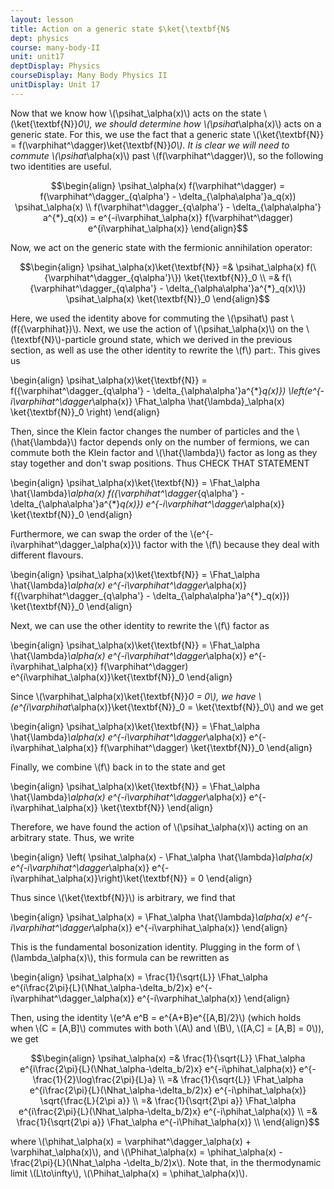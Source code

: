```yaml
---
layout: lesson
title: Action on a generic state $\ket{\textbf{N$ 
dept: physics
course: many-body-II
unit: unit17
deptDisplay: Physics
courseDisplay: Many Body Physics II
unitDisplay: Unit 17
---
```

Now that we know how \\(\psihat_\alpha(x)\\) acts on the state \\(\ket{\textbf{N}}_0\\), we should determine how \\(\psihat_\alpha(x)\\) acts on a generic state. For this, we use the fact that a generic state \\(\ket{\textbf{N}} = f(\varphihat^\dagger)\ket{\textbf{N}}_0\\). It is clear we will need to commute \\(\psihat_\alpha(x)\\) past \\(f(\varphihat^\dagger)\\), so the following two identities are useful. 

$$\begin{align}
\psihat_\alpha(x) f(\varphihat^\dagger) = f(\varphihat^\dagger_{q\alpha'} - \delta_{\alpha\alpha'}a_q(x)) \psihat_\alpha(x) \\
f(\varphihat^\dagger_{q\alpha'} - \delta_{\alpha\alpha'} a^{*}_q(x)) = e^{-i\varphihat_\alpha(x)} f(\varphihat^\dagger) e^{i\varphihat_\alpha(x)}
\end{align}$$

Now, we act on the generic state with the fermionic annihilation operator:

$$\begin{align}
\psihat_\alpha(x)\ket{\textbf{N}} =& \psihat_\alpha(x) f(\{\varphihat^\dagger_{q\alpha'}\}) \ket{\textbf{N}}_0 \\
=& f(\{\varphihat^\dagger_{q\alpha'} - \delta_{\alpha\alpha'}a^{*}_q(x)\}) \psihat_\alpha(x) \ket{\textbf{N}}_0
\end{align}$$

Here, we used the identity above for commuting the \\(\psihat\\) past \\(f(\{\varphihat\})\\). Next, we use the action of \\(\psihat_\alpha(x)\\) on the \\(\textbf{N}\\)-particle ground state, which we derived in the previous section, as well as use the other identity to rewrite the \\(f\\) part:. This gives us 

$$$$\begin{align}
\psihat_\alpha(x)\ket{\textbf{N}} = f(\{\varphihat^\dagger_{q\alpha'} - \delta_{\alpha\alpha'}a^{*}_q(x)\}) \left(e^{-i\varphihat^\dagger_\alpha(x)} \Fhat_\alpha \hat{\lambda}_\alpha(x) \ket{\textbf{N}}_0 \right)
\end{align}$$$$

Then, since the Klein factor changes the number of particles and the \\(\hat{\lambda}\\) factor depends only on the number of fermions, we can commute both the Klein factor and \\(\hat{\lambda}\\) factor as long as they stay together and don't swap positions. Thus CHECK THAT STATEMENT

$$$$\begin{align}
\psihat_\alpha(x)\ket{\textbf{N}} = \Fhat_\alpha \hat{\lambda}_\alpha(x) f(\{\varphihat^\dagger_{q\alpha'} - \delta_{\alpha\alpha'}a^{*}_q(x)\}) e^{-i\varphihat^\dagger_\alpha(x)}  \ket{\textbf{N}}_0 
\end{align}$$$$

Furthermore, we can swap the order of the \\(e^{-i\varphihat^\dagger_\alpha(x)}\\) factor with the \\(f\\) because they deal with different flavours. 

$$$$\begin{align}
\psihat_\alpha(x)\ket{\textbf{N}} = \Fhat_\alpha \hat{\lambda}_\alpha(x) e^{-i\varphihat^\dagger_\alpha(x)}  f(\{\varphihat^\dagger_{q\alpha'} - \delta_{\alpha\alpha'}a^{*}_q(x)\}) \ket{\textbf{N}}_0
\end{align}$$$$

Next, we can use the other identity to rewrite the \\(f\\) factor as

$$$$\begin{align}
\psihat_\alpha(x)\ket{\textbf{N}} = \Fhat_\alpha \hat{\lambda}_\alpha(x) e^{-i\varphihat^\dagger_\alpha(x)}  e^{-i\varphihat_\alpha(x)} f(\varphihat^\dagger) e^{i\varphihat_\alpha(x)}\ket{\textbf{N}}_0
\end{align}$$$$

Since \\(\varphihat_\alpha(x)\ket{\textbf{N}}_0 = 0\\), we have \\(e^{i\varphihat_\alpha(x)}\ket{\textbf{N}}_0 = \ket{\textbf{N}}_0\\) and we get 

$$$$\begin{align}
\psihat_\alpha(x)\ket{\textbf{N}} = \Fhat_\alpha \hat{\lambda}_\alpha(x) e^{-i\varphihat^\dagger_\alpha(x)}  e^{-i\varphihat_\alpha(x)} f(\varphihat^\dagger) \ket{\textbf{N}}_0
\end{align}$$$$

Finally, we combine \\(f\\) back in to the state and get 

$$$$\begin{align}
\psihat_\alpha(x)\ket{\textbf{N}} = \Fhat_\alpha \hat{\lambda}_\alpha(x) e^{-i\varphihat^\dagger_\alpha(x)}  e^{-i\varphihat_\alpha(x)} \ket{\textbf{N}}
\end{align}$$$$

Therefore, we have found the action of \\(\psihat_\alpha(x)\\) acting on an arbitrary state. Thus, we write 

$$$$\begin{align}
\left( \psihat_\alpha(x) - \Fhat_\alpha \hat{\lambda}_\alpha(x) e^{-i\varphihat^\dagger_\alpha(x)}  e^{-i\varphihat_\alpha(x)}\right)\ket{\textbf{N}} = 0
\end{align}$$$$

Thus since \\(\ket{\textbf{N}}\\) is arbitrary, we find that 

$$$$\begin{align}
\psihat_\alpha(x) = \Fhat_\alpha \hat{\lambda}_\alpha(x) e^{-i\varphihat^\dagger_\alpha(x)}  e^{-i\varphihat_\alpha(x)}
\end{align}$$$$

This is the fundamental bosonization identity. Plugging in the form of \\(\lambda_\alpha(x)\\), this formula can be rewritten as 

$$$$\begin{align}
\psihat_\alpha(x) = \frac{1}{\sqrt{L}} \Fhat_\alpha e^{i\frac{2\pi}{L}(\Nhat_\alpha-\delta_b/2)x}  e^{-i\varphihat^\dagger_\alpha(x)}  e^{-i\varphihat_\alpha(x)}
\end{align}$$$$

Then, using the identity \\(e^A e^B = e^{A+B}e^{[A,B]/2}\\) (which holds when \\(C = [A,B]\\) commutes with both \\(A\\) and \\(B\\), \\([A,C] = [A,B] = 0\\)), we get 

$$\begin{align}
\psihat_\alpha(x) =& \frac{1}{\sqrt{L}} \Fhat_\alpha e^{i\frac{2\pi}{L}(\Nhat_\alpha-\delta_b/2)x}  e^{-i\phihat_\alpha(x)} e^{-\frac{1}{2}\log\frac{2\pi}{L}a} \\
=& \frac{1}{\sqrt{L}} \Fhat_\alpha e^{i\frac{2\pi}{L}(\Nhat_\alpha-\delta_b/2)x}  e^{-i\phihat_\alpha(x)} \sqrt{\frac{L}{2\pi a}} \\
=& \frac{1}{\sqrt{2\pi a}} \Fhat_\alpha e^{i\frac{2\pi}{L}(\Nhat_\alpha-\delta_b/2)x}  e^{-i\phihat_\alpha(x)} \\
=& \frac{1}{\sqrt{2\pi a}} \Fhat_\alpha  e^{-i\Phihat_\alpha(x)} \\
\end{align}$$

where \\(\phihat_\alpha(x) = \varphihat^\dagger_\alpha(x) + \varphihat_\alpha(x)\\), and \\(\Phihat_\alpha(x) = \phihat_\alpha(x) - \frac{2\pi}{L}(\Nhat_\alpha -\delta_b/2)x\\). Note that, in the thermodynamic limit \\(L\to\infty\\), \\(\Phihat_\alpha(x) = \phihat_\alpha(x)\\). 


